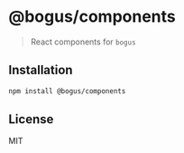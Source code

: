 # @bogus/components

> React components for `bogus`

## Installation

```sh
npm install @bogus/components
```

## License

MIT

